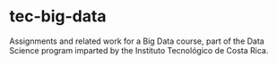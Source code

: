 # tec-big-data
Assignments and related work for a Big Data course, part of the Data Science program imparted by the Instituto Tecnológico de Costa Rica.

